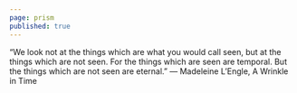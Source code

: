 ```yaml
---
page: prism
published: true
---
```

“We look not at the things which are what you would call seen, but at the things which are not seen. For the things which are seen are temporal. But the things which are not seen are eternal.” ― Madeleine L’Engle, A Wrinkle in Time
